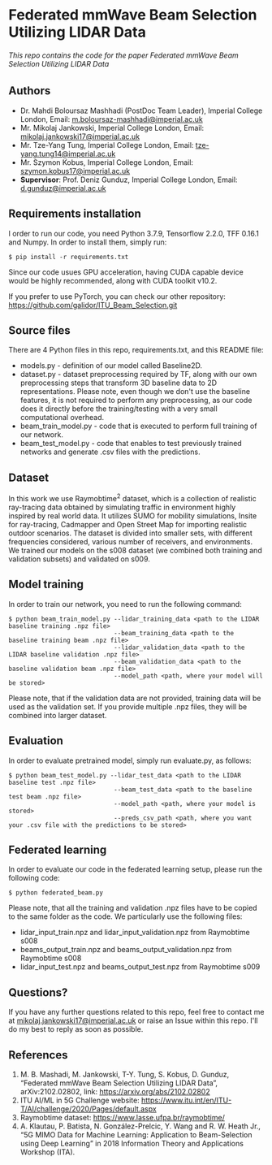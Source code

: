 # Federated mmWave Beam Selection Utilizing LIDAR Data

###### This repo contains the code for the paper Federated mmWave Beam Selection Utilizing LIDAR Data

## Authors

* Dr. Mahdi Boloursaz Mashhadi (PostDoc Team Leader), Imperial College London, Email: m.boloursaz-mashhadi@imperial.ac.uk
* Mr. Mikolaj Jankowski, Imperial College London, Email: mikolaj.jankowski17@imperial.ac.uk
* Mr. Tze-Yang Tung, Imperial College London, Email: tze-yang.tung14@imperial.ac.uk
* Mr. Szymon Kobus, Imperial College London, Email: szymon.kobus17@imperial.ac.uk
* <b>Supervisor</b>: Prof. Deniz Gunduz, Imperial College London, Email: d.gunduz@imperial.ac.uk

## Requirements installation
I order to run our code, you need Python 3.7.9, Tensorflow 2.2.0, TFF 0.16.1 and Numpy. In order to install them, simply run:
```
$ pip install -r requirements.txt
```
Since our code usues GPU acceleration, having CUDA capable device would be highly recommended, along with CUDA toolkit v10.2.

If you prefer to use PyTorch, you can check our other repository: https://github.com/galidor/ITU_Beam_Selection.git

## Source files
There are 4 Python files in this repo, requirements.txt, and this README file:
* models.py - definition of our model called Baseline2D.
* dataset.py - dataset preprocessing required by TF, along with our own preprocessing steps that transform 3D baseline data to 2D representations. Please note, even though we don't use the baseline features, it is not required to perform any preprocessing, as our code does it directly before the training/testing with a very small computational overhead.
* beam_train_model.py - code that is executed to perform full training of our network.
* beam_test_model.py - code that enables to test previously trained networks and generate .csv files with the predictions.

## Dataset
In this work we use Raymobtime<sup>2</sup> dataset, which is a collection of realistic ray-tracing data obtained by simulating traffic in environment highly inspired by real world data. It utilizes SUMO for mobility simulations, Insite for ray-tracing, Cadmapper and Open Street Map for importing realistic outdoor scenarios. The dataset is divided into smaller sets, with different frequencies considered, various number of receivers, and environments. We trained our models on the s008 dataset (we combined both training and validation subsets) and validated on s009. 

## Model training
In order to train our network, you need to run the following command:

```
$ python beam_train_model.py --lidar_training_data <path to the LIDAR baseline training .npz file>
                             --beam_training_data <path to the baseline training beam .npz file>
                             --lidar_validation_data <path to the LIDAR baseline validation .npz file>
                             --beam_validation_data <path to the baseline validation beam .npz file>
                             --model_path <path, where your model will be stored>
```

Please note, that if the validation data are not provided, training data will be used as the validation set. If you provide multiple .npz files, they will be combined into larger dataset.

## Evaluation
In order to evaluate pretrained model, simply run evaluate.py, as follows:
```
$ python beam_test_model.py --lidar_test_data <path to the LIDAR baseline test .npz file>
                             --beam_test_data <path to the baseline test beam .npz file>
                             --model_path <path, where your model is stored>
                             --preds_csv_path <path, where you want your .csv file with the predictions to be stored>
```

## Federated learning

In order to evaluate our code in the federated learning setup, please run the following code:

```
$ python federated_beam.py
```

Please note, that all the training and validation .npz files have to be copied to the same folder as the code. We particularly use the following files:
* lidar_input_train.npz and lidar_input_validation.npz from Raymobtime s008
* beams_output_train.npz and beams_output_validation.npz from Raymobtime s008
* lidar_input_test.npz and beams_output_test.npz from Raymobtime s009

## Questions?
If you have any further questions related to this repo, feel free to contact me at mikolaj.jankowski17@imperial.ac.uk or raise an Issue within this repo. I'll do my best to reply as soon as possible.
   
## References
1. M. B. Mashadi, M. Jankowski, T-Y. Tung, S. Kobus, D. Gunduz, “Federated mmWave Beam Selection Utilizing LIDAR Data”, arXiv:2102.02802, link: https://arxiv.org/abs/2102.02802
2. ITU AI/ML in 5G Challenge website: https://www.itu.int/en/ITU-T/AI/challenge/2020/Pages/default.aspx
3. Raymobtime dataset: https://www.lasse.ufpa.br/raymobtime/
4. A. Klautau, P. Batista, N. González-Prelcic, Y. Wang and R. W. Heath Jr., “5G MIMO Data for Machine Learning: Application to Beam-Selection using Deep Learning” in 2018 Information Theory and Applications Workshop (ITA).
